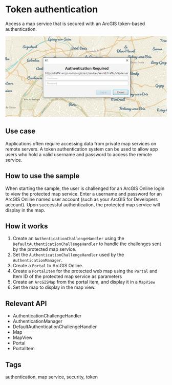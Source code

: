 # Token authentication

Access a map service that is secured with an ArcGIS token-based authentication.

![](TokenAuthentication.png)

## Use case

Applications often require accessing data from private map services on remote servers. A token authentication system can be used to allow app users who hold a valid username and password to access the remote service.

## How to use the sample

When starting the sample, the user is challenged for an ArcGIS Online login to view the protected map service. Enter a username and password for an ArcGIS Online named user account (such as your ArcGIS for Developers account). Upon successful authentication, the protected map service will display in the map.

## How it works


1.  Create an `AuthenticationChallengeHandler` using the `DefaultAuthenticationChallengeHandler` to handle the challenges sent by the protected map service.
2.  Set the `AuthenticationChallengeHandler` used by the `AuthenticationManager`.
3.  Create a `Portal` to ArcGIS Online.
4.  Create a `PortalItem` for the protected web map using the `Portal` and Item ID of the protected map service as parameters
5.  Create an `ArcGISMap` from the portal item, and display it in a `MapView`
6.  Set the map to display in the map view.


## Relevant API


*   AuthenticationChallengeHandler
*   AuthenticationManager
*   DefaultAuthenticationChallengeHandler
*   Map
*   MapView
*   Portal
*   PortalItem


## Tags

authentication, map service, security, token